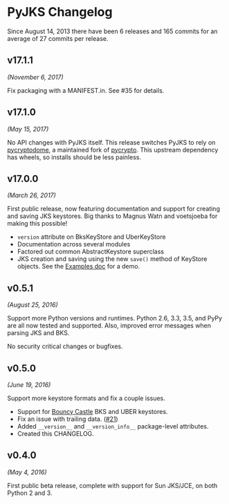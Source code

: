 # PyJKS Changelog

Since August 14, 2013 there have been 6 releases and 165 commits for an
average of 27 commits per release.

v17.1.1
-------
*(November 6, 2017)*

Fix packaging with a MANIFEST.in. See #35 for details.

v17.1.0
-------
*(May 15, 2017)*

No API changes with PyJKS itself. This release switches PyJKS to rely
on [pycryptodome](https://github.com/Legrandin/pycryptodome), a
maintained fork of [pycrypto](https://github.com/dlitz/pycrypto). This
upstream dependency has wheels, so installs should be less painless.

v17.0.0
-------
*(March 26, 2017)*

First public release, now featuring documentation and support for
creating and saving JKS keystores. Big thanks to Magnus Watn and
voetsjoeba for making this possible!

* `version` attribute on BksKeyStore and UberKeyStore
* Documentation across several modules
* Factored out common AbstractKeystore superclass
* JKS creation and saving using the new `save()` method of KeyStore
  objects. See the
  [Examples doc](http://pyjks.readthedocs.io/en/latest/examples.html)
  for a demo.

v0.5.1
------
*(August 25, 2016)*

Support more Python versions and runtimes. Python 2.6, 3.3, 3.5, and
PyPy are all now tested and supported. Also, improved error messages
when parsing JKS and BKS.

No security critical changes or bugfixes.

v0.5.0
------

*(June 19, 2016)*

Support more keystore formats and fix a couple issues.

* Support for [Bouncy Castle][bc] BKS and UBER keystores.
* Fix an issue with trailing data. ([#21][i21])
* Added `__version__` and `__version_info__` package-level attributes.
* Created this CHANGELOG.

[bc]: https://www.bouncycastle.org/
[i21]: https://github.com/kurtbrose/pyjks/issues/21

v0.4.0
------

*(May 4, 2016)*

First public beta release, complete with support for Sun JKS/JCE, on
both Python 2 and 3.
